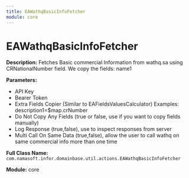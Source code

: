 ```yaml
---
title: EAWathqBasicInfoFetcher
module: core
---
```


# EAWathqBasicInfoFetcher

**Description:** Fetches Basic commercial Information from wathq.sa using CRNationalNumber field.
We copy the fields: name1

**Parameters:**
- API Key
- Bearer Token
- Extra Fields Copier (Similar to EAFieldsValuesCalculator) Examples: 
description1=$map.crNumber
-  Do Not Copy Any Fields (true or false, use if you want to copy fields manually)
-  Log Response (true,false), use to inspect responses from server
-  Multi Call On Same Data (true,false), allow the user to call wathq on same commercial info more than one time

**Full Class Name:** `com.namasoft.infor.domainbase.util.actions.EAWathqBasicInfoFetcher`

**Module:** core

